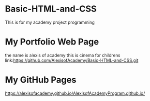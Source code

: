 # Basic-HTML-and-CSS
This is for my academy project programming
# My Portfolio Web Page 
the name is alexis of academy this is cinema for childrens link:https://github.com/AlexisofAcademy/Basic-HTML-and-CSS.git
# My GitHub Pages 
https://alexisofacademy.github.io/AlexisofAcademyProgram.github.io/
